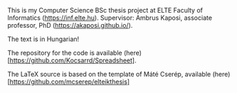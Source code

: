 This is my Computer Science BSc thesis project at ELTE Faculty of Informatics (https://inf.elte.hu). Supervisor: Ambrus Kaposi, associate professor, PhD (https://akaposi.github.io/).

The text is in Hungarian!

The repository for the code is available (here)[https://github.com/Kocsarrd/Spreadsheet].

The LaTeX source is based on the template of Máté Cserép, available (here)[https://github.com/mcserep/elteikthesis]